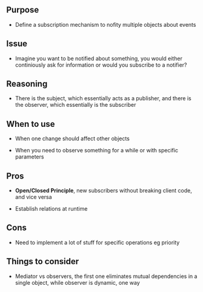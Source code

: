 ## Purpose

* Define a subscription mechanism to nofity multiple objects about events

## Issue

* Imagine you want to be notified about something, you would either continiously ask for information or would you subscribe to a notifier?

## Reasoning

* There is the subject, which essentially acts as a publisher, and there is the observer, which essentially is the subscriber

## When to use

* When one change should affect other objects

* When you need to observe something for a while or with specific parameters

## Pros

* __Open/Closed Principle__, new subscribers without breaking client code, and vice versa

* Establish relations at runtime

## Cons

* Need to implement a lot of stuff for specific operations eg priority

## Things to consider

* Mediator vs observers, the first one eliminates mutual dependencies in a single object, while observer is dynamic, one way